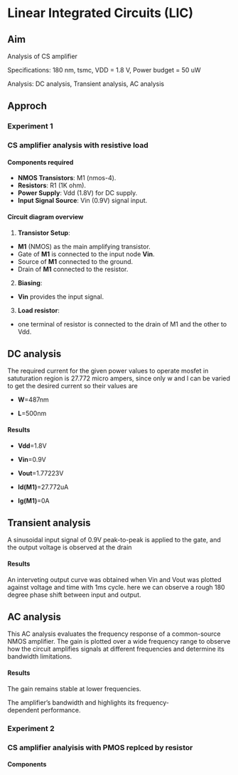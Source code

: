 # Linear Integrated Circuits (LIC)

## Aim 
Analysis of CS amplifier

Specifications: 180 nm, tsmc, VDD = 1.8 V, Power budget = 50 uW

Analysis: DC analysis, Transient analysis, AC analysis


## Approch

### Experiment 1

### CS amplifier analysis with resistive load

#### Components required
- **NMOS Transistors**: M1 (nmos-4).
- **Resistors**: R1 (1K ohm).
- **Power Supply**: Vdd (1.8V) for DC supply.
- **Input Signal Source**: Vin (0.9V) signal input.


#### Circuit diagram overview
1. **Transistor Setup**:
- **M1** (NMOS) as the main amplifying transistor.
- Gate of **M1** is connected to the input node **Vin**.
- Source of **M1** connected to the ground.
- Drain of **M1** connected to the resistor.

2. **Biasing**:
- **Vin** provides the input signal.

3. **Load resistor**:
- one terminal of resistor is connected to the drain of M1 and the other to Vdd.

## DC analysis
The required current for the given power values to operate mosfet in satuturation region is 27.772 micro ampers, since only w and l can be varied to get the desired current so their values are 

- **W**=487nm

- **L**=500nm

#### Results

- **Vdd**=1.8V


- **Vin**=0.9V


- **Vout**=1.77223V


- **Id(M1)**=27.772uA


- **Ig(M1)**=0A





## Transient analysis
A sinusoidal input signal of 0.9V peak-to-peak is applied to the gate, and the output voltage is observed at the drain


#### Results
An interveting output curve was obtained when Vin and Vout was plotted against voltage and time with 1ms cycle.
here we can observe a rough 180 degree phase shift between input and output.



## AC analysis
This AC analysis evaluates the frequency response of a common-source NMOS amplifier. The gain is plotted over a wide frequency range to observe how the circuit amplifies signals at different frequencies and determine its bandwidth limitations.

#### Results

The gain remains stable at lower frequencies.

The amplifier’s bandwidth and highlights its frequency-dependent performance.



### Experiment 2

### CS amplifier analyisis with PMOS replced by resistor

#### Components
